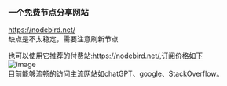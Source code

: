 ### 一个免费节点分享网站  
https://nodebird.net/  
缺点是不太稳定，需要注意刷新节点  

也可以使用它推荐的付费站:https://nodebird.net/,订阅价格如下  
![image](https://github.com/grow-man/MyLearningRecorder/assets/52662997/1cc0c71a-11c8-4506-a4c0-7986ad38cb87)  
目前能够流畅的访问主流网站如chatGPT、google、StackOverflow。  
